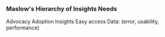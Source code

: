 ### Maslow's Hierarchy of Insights Needs

Advocacy
Adoption
Insights
Easy access
Data: (error, usability, performance)
